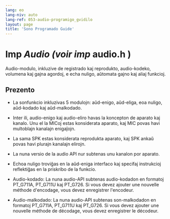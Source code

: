 ```yaml
---
lang: eo
lang-niv: auto
lang-ref: 053-audio-programigo_gvidilo
layout: page
title: 'Sono Programado Guide'
---
```


# Imp _Audio \(voir imp_ audio.h \)

Audio-modulo, inkluzive de registrado kaj reprodukto, audio-kodeko, volumena kaj gajna agordoj, e echa nuligo, aŭtomata gajno kaj aliaj funkcioj.

## Prezento
* La sonfunkcio inkluzivas 5 modulojn: aŭd-enigo, aŭd-eliga, eoa nuligo, aŭd-kodado kaj aŭd-malkodado.

 * Inter ili, audio-enigo kaj audio-eliro havas la koncepton de aparato kaj kanalo. Unu el la MICoj estas konsiderata aparato, kaj MIC povas havi multoblajn kanalajn enigaĵojn.

 * La sama SPK estas konsiderata reprodukta aparato, kaj SPK ankaŭ povas havi plurajn kanalajn elirojn.

 * La nuna versio de la audio API nur subtenas unu kanalon por aparato.

 * Echoa nuligo troviĝas en la aŭd-eniga interfaco kaj specifaj instrukcioj reflektiĝas en la priskribo de la funkcio.

 * Audio-kodado: La nuna audio-API subtenas audio-kodadon en formatoj PT_G711A, PT_G711U kaj PT_G726. Si vous devez ajouter une nouvelle méthode d'encodage, vous devez enregistrer l'encodeur.
   

 * Audio-malkodado: La nuna audio-API subtenas son-malkodadon en formatoj PT_G711A, PT_G711U kaj PT_G726. Si vous devez ajouter une nouvelle méthode de décodage, vous devez enregistrer le décodeur.
   

